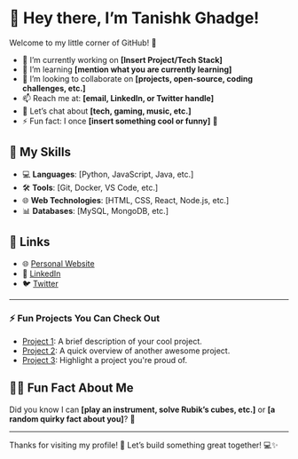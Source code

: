 # 👋 Hey there, I’m Tanishk Ghadge!

Welcome to my little corner of GitHub! 🎉

- 🔭 I’m currently working on **[Insert Project/Tech Stack]**
- 🌱 I’m learning **[mention what you are currently learning]**
- 👯 I’m looking to collaborate on **[projects, open-source, coding challenges, etc.]**
- 📫 Reach me at: **[email, LinkedIn, or Twitter handle]**
- 💬 Let’s chat about **[tech, gaming, music, etc.]**
- ⚡ Fun fact: I once **[insert something cool or funny]** 🚀

## 🚀 My Skills

- 💻 **Languages**: [Python, JavaScript, Java, etc.]
- 🛠 **Tools**: [Git, Docker, VS Code, etc.]
- 🌐 **Web Technologies**: [HTML, CSS, React, Node.js, etc.]
- 📊 **Databases**: [MySQL, MongoDB, etc.]

## 🔗 Links

- 🌐 [Personal Website](yourwebsite.com)
- 📱 [LinkedIn](https://www.linkedin.com/in/yourname)
- 🐦 [Twitter](https://twitter.com/yourhandle)

---

### ⚡ Fun Projects You Can Check Out

- [Project 1](link): A brief description of your cool project.
- [Project 2](link): A quick overview of another awesome project.
- [Project 3](link): Highlight a project you're proud of.

## 🦸‍♂️ Fun Fact About Me

Did you know I can **[play an instrument, solve Rubik’s cubes, etc.]** or **[a random quirky fact about you]**? 🤩

---

Thanks for visiting my profile! 🌟 Let’s build something great together! 💻✨
